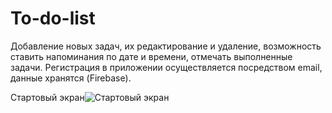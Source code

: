 # To-do-list
Добавление новых задач, их редактирование и удаление, возможность ставить напоминания по дате и времени, отмечать выполненные задачи. Регистрация в приложении осуществляется посредством email, данные хранятся (Firebase).

Стартовый экран![Стартовый экран](https://user-images.githubusercontent.com/63901279/122278337-775cad00-ceef-11eb-8fb4-27c0d4f86dc8.png)


